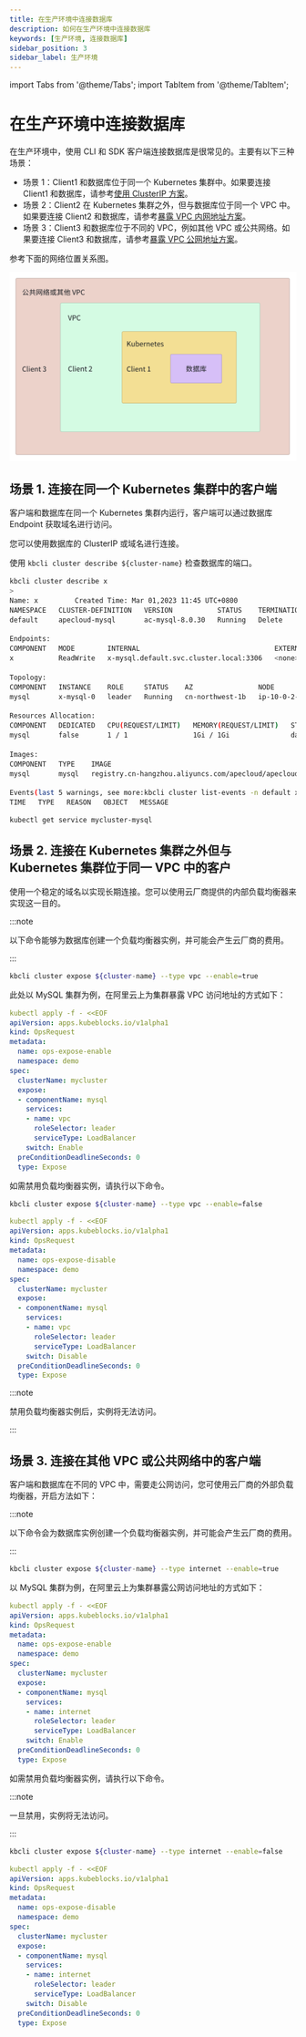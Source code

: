 ```yaml
---
title: 在生产环境中连接数据库
description: 如何在生产环境中连接数据库
keywords: [生产环境, 连接数据库]
sidebar_position: 3
sidebar_label: 生产环境
---
```


import Tabs from '@theme/Tabs';
import TabItem from '@theme/TabItem';

# 在生产环境中连接数据库

在生产环境中，使用 CLI 和 SDK 客户端连接数据库是很常见的。主要有以下三种场景：

- 场景 1：Client1 和数据库位于同一个 Kubernetes 集群中。如果要连接 Client1 和数据库，请参考[使用 ClusterIP 方案](#场景-1-连接在同一个-kubernetes-集群中的客户端)。
- 场景 2：Client2 在 Kubernetes 集群之外，但与数据库位于同一个 VPC 中。如果要连接 Client2 和数据库，请参考[暴露 VPC 内网地址方案](#场景-2-连接在-kubernetes-集群之外但与-kubernetes-集群位于同一-vpc-中的客户)。
- 场景 3：Client3 和数据库位于不同的 VPC，例如其他 VPC 或公共网络。如果要连接 Client3 和数据库，请参考[暴露 VPC 公网地址方案](#场景-3-连接在其他-vpc-或公共网络中的客户端)。

参考下面的网络位置关系图。

![Example](../img/../../img/connect-to-database-in-production-env-network-locations.jpg)

## 场景 1. 连接在同一个 Kubernetes 集群中的客户端

客户端和数据库在同一个 Kubernetes 集群内运行，客户端可以通过数据库 Endpoint 获取域名进行访问。

您可以使用数据库的 ClusterIP 或域名进行连接。

<Tabs>

<TabItem value="kbcli" label="kbcli" default>

使用 `kbcli cluster describe ${cluster-name}` 检查数据库的端口。

```bash
kbcli cluster describe x
>
Name: x         Created Time: Mar 01,2023 11:45 UTC+0800
NAMESPACE   CLUSTER-DEFINITION   VERSION           STATUS    TERMINATION-POLICY
default     apecloud-mysql       ac-mysql-8.0.30   Running   Delete

Endpoints:
COMPONENT   MODE        INTERNAL                                 EXTERNAL
x           ReadWrite   x-mysql.default.svc.cluster.local:3306   <none>

Topology:
COMPONENT   INSTANCE    ROLE     STATUS    AZ                NODE                                                       CREATED-TIME
mysql       x-mysql-0   leader   Running   cn-northwest-1b   ip-10-0-2-184.cn-northwest-1.compute.internal/10.0.2.184   Mar 01,2023 11:45 UTC+0800

Resources Allocation:
COMPONENT   DEDICATED   CPU(REQUEST/LIMIT)   MEMORY(REQUEST/LIMIT)   STORAGE-SIZE   STORAGE-CLASS
mysql       false       1 / 1                1Gi / 1Gi               data:10Gi      <none>

Images:
COMPONENT   TYPE    IMAGE
mysql       mysql   registry.cn-hangzhou.aliyuncs.com/apecloud/apecloud-mysql-server:8.0.30-5.alpha2.20230105.gd6b8719.2

Events(last 5 warnings, see more:kbcli cluster list-events -n default x):
TIME   TYPE   REASON   OBJECT   MESSAGE
```

</TabItem>

<TabItem value="kubectl" label="kubeclt">

```bash
kubectl get service mycluster-mysql
```

</TabItem>

</Tabs>

## 场景 2. 连接在 Kubernetes 集群之外但与 Kubernetes 集群位于同一 VPC 中的客户

使用一个稳定的域名以实现长期连接。您可以使用云厂商提供的内部负载均衡器来实现这一目的。

:::note

以下命令能够为数据库创建一个负载均衡器实例，并可能会产生云厂商的费用。

:::

<Tabs>

<TabItem value="kbcli" label="kbcli" default>

```bash
kbcli cluster expose ${cluster-name} --type vpc --enable=true
```

</TabItem>

<TabItem value="kubectl" label="kubeclt">

此处以 MySQL 集群为例，在阿里云上为集群暴露 VPC 访问地址的方式如下：

```yaml
kubectl apply -f - <<EOF
apiVersion: apps.kubeblocks.io/v1alpha1
kind: OpsRequest
metadata:
  name: ops-expose-enable
  namespace: demo
spec:
  clusterName: mycluster
  expose:
  - componentName: mysql
    services:
    - name: vpc
      roleSelector: leader
      serviceType: LoadBalancer
    switch: Enable
  preConditionDeadlineSeconds: 0
  type: Expose
```

</TabItem>

</Tabs>

如需禁用负载均衡器实例，请执行以下命令。

<Tabs>

<TabItem value="kbcli" label="kbcli" default>

```bash
kbcli cluster expose ${cluster-name} --type vpc --enable=false
```

</TabItem>

<TabItem value="kubectl" label="kubeclt">

```yaml
kubectl apply -f - <<EOF
apiVersion: apps.kubeblocks.io/v1alpha1
kind: OpsRequest
metadata:
  name: ops-expose-disable
  namespace: demo
spec:
  clusterName: mycluster
  expose:
  - componentName: mysql
    services:
    - name: vpc
      roleSelector: leader
      serviceType: LoadBalancer
    switch: Disable
  preConditionDeadlineSeconds: 0
  type: Expose
```

</TabItem>

</Tabs>

:::note

禁用负载均衡器实例后，实例将无法访问。

:::

## 场景 3. 连接在其他 VPC 或公共网络中的客户端

<Tabs>

<TabItem value="kbcli" label="kbcli" default>

客户端和数据库在不同的 VPC 中，需要走公网访问，您可使用云厂商的外部负载均衡器，开启方法如下：

:::note

以下命令会为数据库实例创建一个负载均衡器实例，并可能会产生云厂商的费用。

:::

```bash
kbcli cluster expose ${cluster-name} --type internet --enable=true
```

</TabItem>

<TabItem value="kubectl" label="kubeclt">

以 MySQL 集群为例，在阿里云上为集群暴露公网访问地址的方式如下：

```yaml
kubectl apply -f - <<EOF
apiVersion: apps.kubeblocks.io/v1alpha1
kind: OpsRequest
metadata:
  name: ops-expose-enable
  namespace: demo
spec:
  clusterName: mycluster
  expose:
  - componentName: mysql
    services:
    - name: internet
      roleSelector: leader
      serviceType: LoadBalancer
    switch: Enable
  preConditionDeadlineSeconds: 0
  type: Expose
```

</TabItem>

</Tabs>

如需禁用负载均衡器实例，请执行以下命令。

:::note

一旦禁用，实例将无法访问。

:::

<Tabs>

<TabItem value="kbcli" label="kbcli" default>

```bash
kbcli cluster expose ${cluster-name} --type internet --enable=false
```

</TabItem>

<TabItem value="kubectl" label="kubeclt">

```yaml
kubectl apply -f - <<EOF
apiVersion: apps.kubeblocks.io/v1alpha1
kind: OpsRequest
metadata:
  name: ops-expose-disable
  namespace: demo
spec:
  clusterName: mycluster
  expose:
  - componentName: mysql
    services:
    - name: internet
      roleSelector: leader
      serviceType: LoadBalancer
    switch: Disable
  preConditionDeadlineSeconds: 0
  type: Expose
```

</TabItem>

</Tabs>
